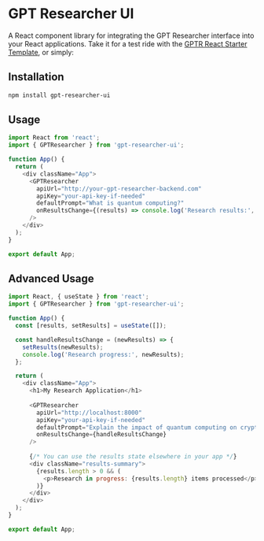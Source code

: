 # GPT Researcher UI

A React component library for integrating the GPT Researcher interface into your React applications. Take it for a test ride with the [GPTR React Starter Template](https://github.com/elishakay/gpt-researcher-react), or simply:

## Installation

```bash
npm install gpt-researcher-ui
```

## Usage

```javascript
import React from 'react';
import { GPTResearcher } from 'gpt-researcher-ui';

function App() {
  return (
    <div className="App">
      <GPTResearcher 
        apiUrl="http://your-gpt-researcher-backend.com" 
        apiKey="your-api-key-if-needed"
        defaultPrompt="What is quantum computing?"
        onResultsChange={(results) => console.log('Research results:', results)}
      />
    </div>
  );
}

export default App;
```

## Advanced Usage

```javascript
import React, { useState } from 'react';
import { GPTResearcher } from 'gpt-researcher-ui';

function App() {
  const [results, setResults] = useState([]);

  const handleResultsChange = (newResults) => {
    setResults(newResults);
    console.log('Research progress:', newResults);
  };

  return (
    <div className="App">
      <h1>My Research Application</h1>
      
      <GPTResearcher 
        apiUrl="http://localhost:8000"
        apiKey="your-api-key-if-needed"
        defaultPrompt="Explain the impact of quantum computing on cryptography"
        onResultsChange={handleResultsChange}
      />
      
      {/* You can use the results state elsewhere in your app */}
      <div className="results-summary">
        {results.length > 0 && (
          <p>Research in progress: {results.length} items processed</p>
        )}
      </div>
    </div>
  );
}

export default App;
```
